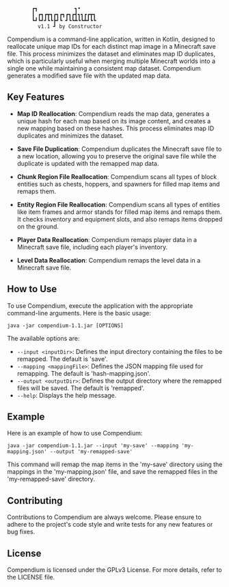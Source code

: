 ```
        ┏┓            ┓•     
        ┃ ┏┓┏┳┓┏┓┏┓┏┓┏┫┓┓┏┏┳┓
        ┗┛┗┛┛┗┗┣┛┗ ┛┗┗┻┗┗┻┛┗┗
          v1.1 ┛ by Constructor
```

Compendium is a command-line application,
written in Kotlin, designed to reallocate unique map IDs for each distinct map image in a Minecraft save file.
This process minimizes the dataset and eliminates map ID duplicates,
which is particularly useful
when merging multiple Minecraft worlds into a single one while maintaining a consistent map dataset.
Compendium generates a modified save file with the updated map data.

## Key Features

- **Map ID Reallocation**: Compendium reads the map data, generates a unique hash for each map based on its image content, and creates a new mapping based on these hashes. This process eliminates map ID duplicates and minimizes the dataset.

- **Save File Duplication**: Compendium duplicates the Minecraft save file to a new location, allowing you to preserve the original save file while the duplicate is updated with the remapped map data.

- **Chunk Region File Reallocation**: Compendium scans all types of block entities such as chests, hoppers, and spawners for filled map items and remaps them.

- **Entity Region File Reallocation**: Compendium scans all types of entities like item frames and armor stands for filled map items and remaps them. It checks inventory and equipment slots, and also remaps items dropped on the ground.

- **Player Data Reallocation**: Compendium remaps player data in a Minecraft save file, including each player's inventory.

- **Level Data Reallocation**: Compendium remaps the level data in a Minecraft save file.

## How to Use

To use Compendium, execute the application with the appropriate command-line arguments. Here is the basic usage:

```
java -jar compendium-1.1.jar [OPTIONS]
```

The available options are:

- `--input <inputDir>`: Defines the input directory containing the files to be remapped. The default is 'save'.
- `--mapping <mappingFile>`: Defines the JSON mapping file used for remapping. The default is 'hash-mapping.json'.
- `--output <outputDir>`: Defines the output directory where the remapped files will be saved. The default is 'remapped'.
- `--help`: Displays the help message.

## Example

Here is an example of how to use Compendium:

```
java -jar compendium-1.1.jar --input 'my-save' --mapping 'my-mapping.json' --output 'my-remapped-save'
```

This command will remap the map items in the 'my-save' directory using the mappings in the 'my-mapping.json' file, and save the remapped files in the 'my-remapped-save' directory.

## Contributing

Contributions to Compendium are always welcome. Please ensure to adhere to the project's code style and write tests for any new features or bug fixes.

## License

Compendium is licensed under the GPLv3 License. For more details, refer to the LICENSE file.